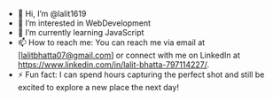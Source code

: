 - 👋 Hi, I’m @lalit1619
- 👀 I’m interested in WebDevelopment
- 🌱 I’m currently learning JavaScript
- 📫 How to reach me: You can reach me via email at [lalitbhatta07@gmail.com] or connect with me on LinkedIn at https://www.linkedin.com/in/lalit-bhatta-797114227/.
- ⚡ Fun fact: I can spend hours capturing the perfect shot and still be excited to explore a new place the next day!

<!---
lalit1619/lalit1619 is a ✨ special ✨ repository because its `README.md` (this file) appears on your GitHub profile.
You can click the Preview link to take a look at your changes.
--->
